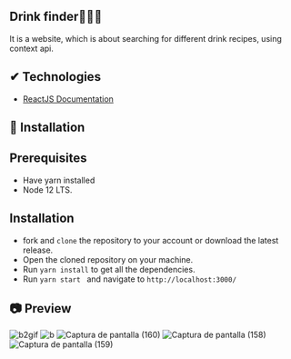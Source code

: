 
## Drink finder🥤🍹🌐 
It is a website, which is about searching for different drink recipes, using context api.
## ✔ Technologies
- [ReactJS Documentation](https://es.reactjs.org/)

## 🚀 Installation
   ## Prerequisites
 
   - Have yarn installed
   - Node 12 LTS. 
    
 ## Installation
  - fork and  ```clone``` the repository to your account or download the latest release.
  - Open the cloned repository on your machine.
  - Run  ```yarn install``` to get all the dependencies.
  - Run ```yarn start ``` and navigate to ```http://localhost:3000/```
## 📷 Preview
![b2gif](https://user-images.githubusercontent.com/46753453/92068288-cc19a780-ed63-11ea-8fcc-374f7bb8d901.gif)
![b](https://user-images.githubusercontent.com/46753453/92069181-02f0bd00-ed66-11ea-9068-c4ff25777ef5.gif)
![Captura de pantalla (160)](https://user-images.githubusercontent.com/46753453/91243694-cc80c580-e707-11ea-8cfc-4f61c079b097.png)
![Captura de pantalla (158)](https://user-images.githubusercontent.com/46753453/91243711-d6a2c400-e707-11ea-863e-705275855ef2.png)
![Captura de pantalla (159)](https://user-images.githubusercontent.com/46753453/91243722-ddc9d200-e707-11ea-8c0f-baa4b571ab9b.png)
